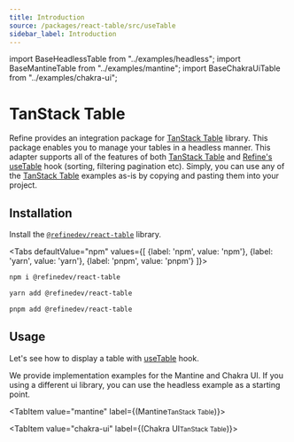 ```yaml
---
title: Introduction
source: /packages/react-table/src/useTable
sidebar_label: Introduction
---
```


import BaseHeadlessTable from "../examples/headless";
import BaseMantineTable from "../examples/mantine";
import BaseChakraUiTable from "../examples/chakra-ui";

# TanStack Table <GuideBadge id="guides-concepts/tables" /> <RouterBadge id="guides-concepts/routing/#usetable" />

Refine provides an integration package for [TanStack Table][tanstack-table] library. This package enables you to manage your tables in a headless manner. This adapter supports all of the features of both [TanStack Table][tanstack-table] and [Refine's useTable][use-table-core] hook (sorting, filtering pagination etc). Simply, you can use any of the [TanStack Table][tanstack-table] examples as-is by copying and pasting them into your project.

## Installation

Install the [`@refinedev/react-table`][refine-react-table] library.

<Tabs
defaultValue="npm"
values={[
{label: 'npm', value: 'npm'},
{label: 'yarn', value: 'yarn'},
{label: 'pnpm', value: 'pnpm'}
]}>

<TabItem value="npm">

```bash
npm i @refinedev/react-table
```

</TabItem>

<TabItem value="yarn">

```bash
yarn add @refinedev/react-table
```

</TabItem>

<TabItem value="pnpm">

```bash
pnpm add @refinedev/react-table
```

</TabItem>

</Tabs>

## Usage

Let's see how to display a table with [useTable][use-table-tanstack] hook.

We provide implementation examples for the Mantine and Chakra UI. If you using a different ui library, you can use the headless example as a starting point.

<Tabs wrapContent={false}>

<TabItem value="headless" label="Headless">

<BaseHeadlessTable />

</TabItem>

<TabItem value="mantine" label={(<span><span className="block">Mantine</span><small className="block">TanStack Table</small></span>)}>

<BaseMantineTable />

</TabItem>

<TabItem value="chakra-ui" label={(<span><span className="block">Chakra UI</span><small className="block">TanStack Table</small></span>)}>

<BaseChakraUiTable />

</TabItem>

</Tabs>

[tanstack-table]: https://tanstack.com/table/v8
[refine-react-table]: https://github.com/refinedev/refine/tree/master/packages/react-table
[use-table-core]: /docs/core/hooks/use-table
[use-table-tanstack]: /docs/packages/list-of-packages
[baserecord]: /docs/core/interface-references#baserecord
[httperror]: /docs/core/interface-references#httperror
[syncwithlocationparams]: /docs/core/interface-references#syncwithlocationparams
[notification-provider]: /docs/core/providers/notification-provider
[crudsorting]: /docs/core/interface-references#crudsorting
[crudfilters]: /docs/core/interface-references#crudfilters
[refine swl]: /docs/core/refine-component#syncwithlocation
